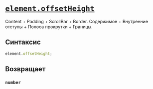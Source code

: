 # [`element.offsetHeight`](../index.md)

Content + Padding + ScrollBar + Border. Содержимое + Внутренние отступы + Полоса прокрутки + Границы.

## Синтаксис

```js
element.offsetHeight;
```

## Возвращает

### `number`
